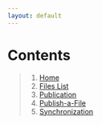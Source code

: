 ```yaml
---
layout: default
---
```


# Contents
> 1. [Home](_layouts/Home.md)
> 2. [Files List](_layouts/Files-List.md)
> 3. [Publication](_layouts/Publication.md)
> 4. [Publish-a-File](_layouts/Publish-a-File.md)
> 5. [Synchronization](_layouts/Synchronization.md)

